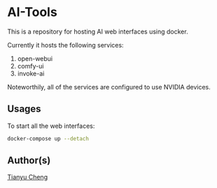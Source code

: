 AI-Tools
========

This is a repository for hosting AI web interfaces using docker.

Currently it hosts the following services:

1. open-webui
2. comfy-ui
3. invoke-ai

Noteworthily, all of the services are configured to use NVIDIA devices.

Usages
------

To start all the web interfaces:

```sh
docker-compose up --detach
```

Author(s)
---------

[Tianyu Cheng](tianyu.cheng@utexas.edu)

